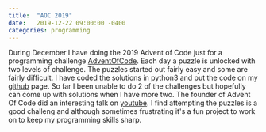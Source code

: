 ```yaml
---
title:  "AOC 2019"
date:   2019-12-22 09:00:00 -0400
categories: programming
---
```

During December I have doing the 2019 Advent of Code just for a programming challenge [AdventOfCode](https://adventofcode.com/2019).  Each day a puzzle is unlocked with two levels of challenge. The
puzzles started out fairly easy and some are fairly difficult. I have
coded the solutions in python3 and put the code on my [github](https://github.com/danschaffer/aoc/tree/master/2019) page. So far
I been unable to do 2 of the challenges but hopefully can come up with
solutions when I have more two. The founder of Advent Of Code did an interesting talk on [youtube](https://www.youtube.com/watch?v=bS9882S0ZHs).  I find attempting the puzzles is a good challeng and although sometimes frustrating it's a fun project to work on to keep
my programming skills sharp.  
